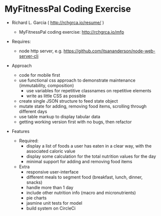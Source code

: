 # MyFitnessPal Coding Exercise

* Richard L. Garcia ( http://rchgrca.io/resume/ )
  * MyFitnessPal coding exercise:  http://rchgrca.io/mfp

* Requires:
  * node http server, e.g. https://github.com/itsananderson/node-web-server-cli

* Approach
  * code for mobile first
  * use functional css approach to demonstrate maintenance (immutability, composition)
    * use variables for repetitive classnames on repetitive elements
    * write as little CSS as possible
  * create single JSON structure to feed state object
  * mutate state for adding, removing food items, scrolling through different days
  * use table markup to display tabular data
  * getting working version first with no bugs, then refactor

* Features  
  * Required:
    * display a list of foods a user has eaten in a clear way, with the associated caloric value
    * display some calculation for the total nutrition values for the day
    * minimal support for adding and removing food items
  * Extra
    * responsive user-interface
    * different meals to segment food (breakfast, lunch, dinner, snacks)
    * handle more than 1 day
    * include other nutrition info (macro and micronutrients)
    * pie charts
    * jasmine unit tests for model
    * build system on CircleCi
